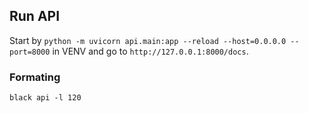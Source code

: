 ## Run API
Start by `python -m uvicorn api.main:app --reload --host=0.0.0.0 --port=8000` in VENV and go to `http://127.0.0.1:8000/docs`.

### Formating
`black api -l 120`